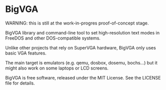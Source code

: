 BigVGA
======

WARNING: this is still at the work-in-progres proof-of-concept stage.

BigVGA library and command-line tool to set high-resolution text modes in
FreeDOS and other DOS-compatible systems.

Unlike other projects that rely on SuperVGA hardware, BigVGA only uses basic
VGA features.

The main target is emulators (e.g. qemu, dosbox, dosemu, bochs...) but it might
also work on some laptops or LCD screens.

BigVGA is free software, released under the MIT License. See the LICENSE file
for details.
